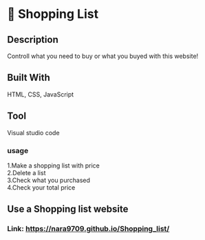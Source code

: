 <h1>🛒 Shopping List</h1>

## Description <br>
Controll what you need to buy or what you buyed with this website!

## Built With 
HTML, CSS, JavaScript <br>

## Tool
Visual studio code

### usage
1.Make a shopping list with price<br>
2.Delete a list<br>
3.Check what you purchased<br>
4.Check your total price<br>

## Use a Shopping list website
### Link: https://nara9709.github.io/Shopping_list/
